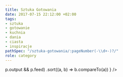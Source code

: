 ```yaml
---
title: Sztuka Gotowania
date: 2017-07-15 22:12:00 +02:00
tags:
- sztuka
- gotowanie
- kuchnia
- dania
- ciasta
- inspiracje
pathSpec: "/sztuka-gotowania/:pageNumber(-\\d+-)?/"
role: category
---
```


<div>
  <Feed posts={
    paramorph.categories['Sztuka Gotowania'].posts
      .filter(p => p.output && p.feed)
      .sort((a, b) => b.compareTo(a))
  } />
</div>

